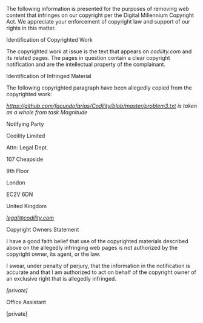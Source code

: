 The following information is presented for the purposes of removing web
content that infringes on our copyright per the Digital Millennium
Copyright Act. We appreciate your enforcement of copyright law and support
of our rights in this matter.

Identification of Copyrighted Work

The copyrighted work at issue is the text that appears on *codility.com* and its related pages. The pages in question contain
a clear copyright notification and are the intellectual property of the
complainant.

Identification of Infringed Material

The following copyrighted paragraph have been allegedly copied from the
copyrighted work:

*https://github.com/facundofarias/Codility/blob/master/problem3.txt is
taken as a whole from task Magnitude*

Notifying Party

Codility Limited

Attn: Legal Dept.

107 Cheapside

9th Floor

London

EC2V 6DN

United Kingdom

*legal@codility.com*

Copyright Owners Statement

I have a good faith belief that use of the copyrighted materials described
above on the allegedly infringing web pages is not authorized by the
copyright owner, its agent, or the law.

I swear, under penalty of perjury, that the information in the notification
is accurate and that I am authorized to act on behalf of the copyright
owner of an exclusive right that is allegedly infringed.

*[private]*

Office Assistant

[private]
